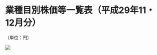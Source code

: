 # 業種目別株価等一覧表（平成29年11・12月分）

（単位：円）

![](https://www.nta.go.jp/tmp/86b2ee0f-8d4b-4159-9220-22d469f4a7f2/images/18869bdc41d38ebf5b552d581549702de8228c40157aaaf9fc873ad3260a41e2.jpg)
